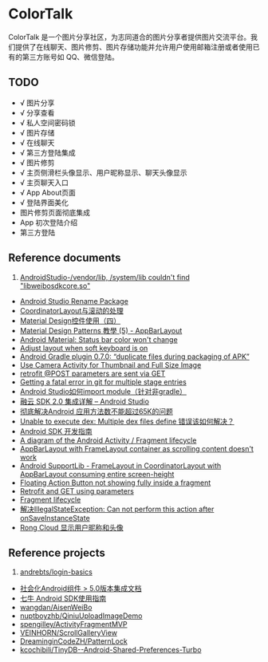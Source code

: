 # ColorTalk

ColorTalk 是一个图片分享社区，为志同道合的图片分享者提供图片交流平台。我们提供了在线聊天、图片修剪、图片存储功能并允许用户使用邮箱注册或者使用已有的第三方账号如 QQ、微信登陆。

## TODO
* √ 图片分享
* √ 分享查看
* √ 私人空间密码锁
* √ 图片存储
* √ 在线聊天
* √ 第三方登陆集成
* √ 图片修剪
* √ 主页侧滑栏头像显示、用户昵称显示、聊天头像显示
* √ 主页聊天入口
* √ App About页面
* √ 登陆界面美化
* 图片修剪页面彻底集成
* App 初次登陆介绍
* 第三方登陆

## Reference documents
1. [AndroidStudio-/vendor/lib, /system/lib couldn't find "libweibosdkcore.so"](http://blog.csdn.net/oneym/article/details/50472736)
* [Android Studio Rename Package](http://stackoverflow.com/questions/16804093/android-studio-rename-package)
* [CoordinatorLayout与滚动的处理](http://www.jcodecraeer.com/a/anzhuokaifa/androidkaifa/2015/0717/3196.html)
* [Material Design控件使用（四）](https://www.aswifter.com/2015/06/30/Material-Design-Example-4/)
* [Material Design Patterns 教學 (5) - AppBarLayout](http://blog.30sparks.com/material-design-5-appbarlayout/)
* [Android Material: Status bar color won't change](http://stackoverflow.com/questions/26496411/android-material-status-bar-color-wont-change)
* [Adjust layout when soft keyboard is on](http://stackoverflow.com/questions/7300497/adjust-layout-when-soft-keyboard-is-on)
* [Android Gradle plugin 0.7.0: “duplicate files during packaging of APK”](http://stackoverflow.com/questions/20673625/android-gradle-plugin-0-7-0-duplicate-files-during-packaging-of-apk)
* [Use Camera Activity for Thumbnail and Full Size Image](http://blog-emildesign.rhcloud.com/?p=590)
* [retrofit @POST parameters are sent via GET](http://stackoverflow.com/questions/28892105/retrofit-post-parameters-are-sent-via-get)
* [Getting a fatal error in git for multiple stage entries](http://stackoverflow.com/questions/27330446/getting-a-fatal-error-in-git-for-multiple-stage-entries)
* [Android Studio如何import module（针对非gradle）](http://blog.csdn.net/hyr83960944/article/details/39957467)
* [融云 SDK 2.0 集成详解 – Android Studio](http://blog.rongcloud.cn/?p=392)
* [彻底解决Android 应用方法数不能超过65K的问题](http://blog.csdn.net/yuanzeyao/article/details/41809423)
* [Unable to execute dex: Multiple dex files define 错误该如何解决？](http://support.rongcloud.cn/kb/MTcw)
* [Android SDK 开发指南](http://www.rongcloud.cn/docs/android.html)
* [A diagram of the Android Activity / Fragment lifecycle](https://github.com/xxv/android-lifecycle)
* [AppBarLayout with FrameLayout container as scrolling content doesn't work](http://stackoverflow.com/questions/30533444/appbarlayout-with-framelayout-container-as-scrolling-content-doesnt-work)
* [Android SupportLib - FrameLayout in CoordinatorLayout with AppBarLayout consuming entire screen-height](http://stackoverflow.com/questions/32427084/android-supportlib-framelayout-in-coordinatorlayout-with-appbarlayout-consumin)
* [Floating Action Button not showing fully inside a fragment](http://stackoverflow.com/questions/30731615/floating-action-button-not-showing-fully-inside-a-fragment)
* [Retrofit and GET using parameters](http://stackoverflow.com/questions/24100372/retrofit-and-get-using-parameters)
* [Fragment lifecycle](http://developer.android.com/reference/android/app/Fragment.html#Lifecycle)
* [ 解决IllegalStateException: Can not perform this action after onSaveInstanceState](http://blog.csdn.net/ranxiedao/article/details/8214936)
* [Rong Cloud 显示用户昵称和头像](http://www.rongcloud.cn/docs/android.html#显示用户昵称和头像)

## Reference projects

1. [andrebts/login-basics](https://github.com/andrebts/login-basics)
* [社会化Android组件 > 5.0版本集成文档](http://dev.umeng.com/social/android/android-update)
* [七牛 Android SDK使用指南](http://developer.qiniu.com/docs/v6/sdk/android-sdk.html)
* [wangdan/AisenWeiBo](https://github.com/wangdan/AisenWeiBo)
* [nuptboyzhb/QiniuUploadImageDemo](https://github.com/nuptboyzhb/QiniuUploadImageDemo)
* [spengilley/ActivityFragmentMVP](https://github.com/spengilley/ActivityFragmentMVP)
* [VEINHORN/ScrollGalleryView](git@github.com:VEINHORN/ScrollGalleryView.git)
* [DreaminginCodeZH/PatternLock](https://github.com/DreaminginCodeZH/PatternLock)
* [kcochibili/TinyDB--Android-Shared-Preferences-Turbo](https://github.com/kcochibili/TinyDB--Android-Shared-Preferences-Turbo)